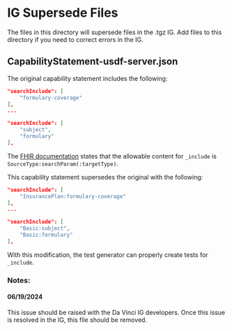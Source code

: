 # IG Supersede Files

The files in this directory will supersede files in the <ig package>.tgz IG.
Add files to this directory if you need to correct errors in the IG.

## CapabilityStatement-usdf-server.json
The original capability statement includes the following:

``` json
"searchInclude": [
    "formulary-coverage"
],
...

"searchInclude": [
    "subject",
    "formulary"
],
```

The [FHIR documentation](https://hl7.org/fhir/r4/search.html#table) states that the allowable content for `_include` is `SourceType:searchParam(:targetType)`.



This capability statement supersedes the original with the following:

``` json
"searchInclude": [
    "InsurancePlan:formulary-coverage"
],
...

"searchInclude": [
    "Basic:subject",
    "Basic:formulary"
],
```

With this modification, the test generator can properly create tests for `_include`.

### Notes:

#### 06/19/2024
This issue should be raised with the Da Vinci IG developers. Once this issue is resolved in the IG, this file should be removed.
